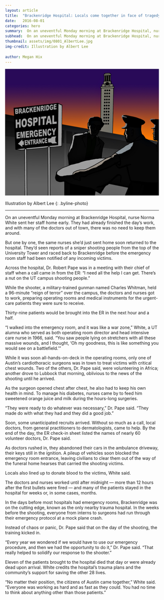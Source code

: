 ```yaml
---
layout: article
title:  "Brackenridge Hospital: Locals come together in face of tragedy"
date:   2016-08-01
categories: hero
summary:  On an uneventful Monday morning at Brackenridge Hospital, nurse Norma White sent her staff home early.
subhead:  On an uneventful Monday morning at Brackenridge Hospital, nurse Norma White sent her staff home early.
thumbnail: assets/img/0801_AlbertLee.jpg
img-credit: Illustration by Albert Lee

author: Megan Hix
---
```

![Brackenridge Hospital](assets/img/0801_AlbertLee.jpg)

Illustration by Albert Lee
{: .byline-photo}

<hr>

On an uneventful Monday morning at Brackenridge Hospital, nurse Norma White sent her staff home early. They had already finished the day’s work, and with many of the doctors out of town, there was no need to keep them around.

But one by one, the same nurses she’d just sent home soon returned to the hospital. They’d seen reports of a sniper shooting people from the top of the University Tower and raced back to Brackenridge before the emergency room staff had been notified of any incoming victims. 

Across the hospital, Dr. Robert Pape was in a meeting with their chief of staff when a call came in from the ER: “I need all the help I can get. There’s a nut on the UT campus shooting people.”

While the shooter, a military-trained gunman named Charles Whitman, held a 96-minute “reign of terror” over the campus, the doctors and nurses got to work, preparing operating rooms and medical instruments for the urgent-care patients they were sure to receive. 

Thirty-nine patients would be brought into the ER in the next hour and a half. 

“I walked into the emergency room, and it was like a war zone,” White, a UT alumna who served as both operating room director and head intensive care nurse in 1966, said. “You saw people lying on stretchers with all these massive wounds, and I thought, ‘Oh my goodness, this is like something you would see on a battlefield.’” 

While it was soon all-hands-on-deck in the operating rooms, only one of Austin’s cardiothoracic surgeons was in town to treat victims with critical chest wounds. Two of the others, Dr. Pape said, were volunteering in Africa; another drove to Lubbock that morning, oblivious to the news of the shooting until he arrived. 

As the surgeon opened chest after chest, he also had to keep his own health in mind. To manage his diabetes, nurses came by to feed him sweetened orange juice and milk during the hours-long surgeries.

“They were ready to do whatever was necessary,” Dr. Pape said. “They made do with what they had and they did a good job.”

Soon, some unanticipated recruits arrived. Without so much as a call, local doctors, from general practitioners to dermatologists, came to help. By the end of the day, the ER check-in sheet listed the names of nearly 60 volunteer doctors, Dr. Pape said. 

As doctors rushed in, they abandoned their cars in the ambulance driveway, their keys still in the ignition. A pileup of vehicles soon blocked the emergency room entrance, leaving civilians to clear them out of the way of the funeral home hearses that carried the shooting victims. 

Locals also lined up to donate blood to the victims, White said.

The doctors and nurses worked until after midnight — more than 12 hours after the first bullets were fired — and many of the patients stayed in the hospital for weeks or, in some cases, months. 

In the days before most hospitals had emergency rooms, Brackenridge was on the cutting edge, known as the only nearby trauma hospital. In the weeks before the shooting, everyone from interns to surgeons had run through their emergency protocol at a mock plane crash.

Instead of chaos or panic, Dr. Pape said that on the day of the shooting, the training kicked in. 

“Every year we wondered if we would have to use our emergency procedure, and then we had the opportunity to do it,” Dr. Pape said. “That really helped to solidify our response to the shooter.”

Eleven of the patients brought to the hospital died that day or were already dead upon arrival. White credits the hospital’s trauma plans and the community’s support for saving the other 28 lives. 

“No matter their position, the citizens of Austin came together,” White said. “Everyone was working as hard and as fast as they could. You had no time to think about anything other than those patients.”
